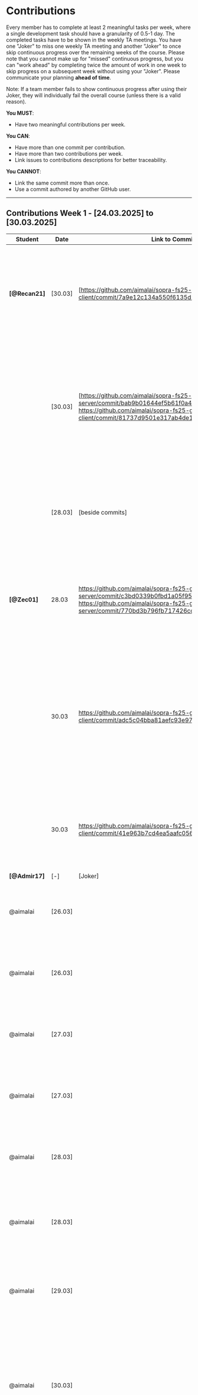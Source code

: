 # Contributions

Every member has to complete at least 2 meaningful tasks per week, where a
single development task should have a granularity of 0.5-1 day. The completed
tasks have to be shown in the weekly TA meetings. You have one "Joker" to miss
one weekly TA meeting and another "Joker" to once skip continuous progress over
the remaining weeks of the course. Please note that you cannot make up for
"missed" continuous progress, but you can "work ahead" by completing twice the
amount of work in one week to skip progress on a subsequent week without using
your "Joker". Please communicate your planning **ahead of time**.

Note: If a team member fails to show continuous progress after using their
Joker, they will individually fail the overall course (unless there is a valid
reason).

**You MUST**:

- Have two meaningful contributions per week.

**You CAN**:

- Have more than one commit per contribution.
- Have more than two contributions per week.
- Link issues to contributions descriptions for better traceability.

**You CANNOT**:

- Link the same commit more than once.
- Use a commit authored by another GitHub user.

---

## Contributions Week 1 - [24.03.2025] to [30.03.2025]

| **Student**    | **Date** | **Link to Commit**                                                                                                                                                                                              | **Description**                                                                                                                                                                                                                                                                        | **Relevance**                                                                                                                                                                                  |
| -------------- | -------- | --------------------------------------------------------------------------------------------------------------------------------------------------------------------------------------------------------------- | -------------------------------------------------------------------------------------------------------------------------------------------------------------------------------------------------------------------------------------------------------------------------------------- | ---------------------------------------------------------------------------------------------------------------------------------------------------------------------------------------------- |
| **[@Recan21]** | [30.03]  | [https://github.com/aimalai/sopra-fs25-group-29-client/commit/7a9e12c134a550f6135d2329766634b7bdb15f88]                                                                                                         | [For our future feature that allows users to search for movies, we needed to implement a search bar in the frontend. This part is designed to accept user input and, upon clicking the magnifying glass icon, process the search query.]                                               | [This contribution is relevant because it lays the foundation for a seamless movie search experience.]                                                                                         |
|                | [30.03]  | [https://github.com/aimalai/sopra-fs25-group-29-server/commit/bab9b01644ef5b61f0a4e04dc84f68f8b5fdaaa2, https://github.com/aimalai/sopra-fs25-group-29-client/commit/81737d9501e317ab4de1bf4134e1f536272cd18f ] | [In these commits, we implemented a new Details Page. This page allows users to click on individual movie titles to access a detailed view of the selected film, providing additional information.]                                                                                    | [This contribution is important because it provides users with a dedicated page for detailed information about each film. By offering an in-depth view when clicking on a movie title.]        |
|                | [28.03]  | [beside commits]                                                                                                                                                                                                | [Icreated the API key using the TMDB website.]                                                                                                                                                                                                                                         | [This is important because by securing an API key, our application can access up-to-date movie data directly from TMDB.]                                                                       |
| **[@Zec01]**   | 28.03    | https://github.com/aimalai/sopra-fs25-group-29-server/commit/c3bd0339b0fbd1a05f954e86de86b60db5a810b4, https://github.com/aimalai/sopra-fs25-group-29-server/commit/770bd3b796fb717426cd3297013b3add89963c3f    | I have integrated functionality into our backend (using MovieService.java and MovieController.java) that allows the use of the API key, so that we can already work with TMDB.                                                                                                         | This contribution is relevant because our entire web app relies on the TMDB API to fetch detailed information for each movie.                                                                  |
|                | 30.03    | https://github.com/aimalai/sopra-fs25-group-29-client/commit/adc5c04bba81aefc93e97f59a020e893bd39ace4                                                                                                           | In the frontend, we introduced a new "Results" page. This page is seamlessly integrated with our newly implemented search bar functionality, ensuring that the search results are displayed on a dedicated page.                                                                       | This contribution is relevant because it enables users to easily search for and find movies—a key functionality if we want to build features like a watchlist or start a watch party later on. |
|                | 30.03    | https://github.com/aimalai/sopra-fs25-group-29-client/commit/41e963b7cd4ea5aafc0569df359068a4dedf5913                                                                                                           | In this commit, small changes were made to the frontend dashboard to show an empty Friends Overview.                                                                                                                                                                                   | [This contribution is important because it is the start for future development of interactive social features.]                                                                                |
| **[@Admir17]** | [-]      | [Joker]                                                                                                                                                                                                         | []                                                                                                                                                                                                                                                                                     | []                                                                                                                                                                                             |
| @aimalai       | [26.03]  |                                                                                                                                                                                                                 | Conceptualized and planned the DB architecture, designing the different layers of the DB system and the SQL Schema.                                                                                                                                                                    | Database Design and Set up Work, relevant to all project tasks relating to DB                                                                                                                  |
| @aimalai       | [26.03]  |                                                                                                                                                                                                                 | Set up the PostgreSQL database to efficiently store and manage data (acting as the locally set up persistence layer).                                                                                                                                                                  | Database Design and Set up Work, relevant to all project tasks relating to DB                                                                                                                  |
| @aimalai       | [27.03]  |                                                                                                                                                                                                                 | Frontend and backend code in Visual Studio Code, relating to the DB set up.                                                                                                                                                                                                            | Database Design and Set up Work, relevant to all project tasks relating to DB                                                                                                                  |
| @aimalai       | [27.03]  |                                                                                                                                                                                                                 | Setting up Vercel connection with the DB.                                                                                                                                                                                                                                              | Database Design and Set up Work, relevant to all project tasks relating to DB                                                                                                                  |
| @aimalai       | [28.03]  |                                                                                                                                                                                                                 | Setting up Google Cloud backend connection with the DB.                                                                                                                                                                                                                                | Database Design and Set up Work, relevant to all project tasks relating to DB                                                                                                                  |
| @aimalai       | [28.03]  |                                                                                                                                                                                                                 | Identifying the need for and understanding Ngrok. Configured Ngrok to expose the local backend securely, bridging the connection between platforms.                                                                                                                                    | Database Design and Set up Work, relevant to all project tasks relating to DB                                                                                                                  |
| @aimalai       | [29.03]  |                                                                                                                                                                                                                 | Established the multi-platform connection: frontend (on Vercel), backend (on Google Cloud, via Ngrok), PostgreSQL database (on desktop).                                                                                                                                               | Database Design and Set up Work, relevant to all project tasks relating to DB                                                                                                                  |
| @aimalai       | [30.03]  |                                                                                                                                                                                                                 | Then ultimately moved the locally tested persistence layer to the SQL Cloud, including the understanding the Google SQL Cloud and implementing its set up. Ensuring that Cloud DB architecture worked in tandem with Vercel Frontend and Google Cloud Backend (App Engine)             | Database Design and Set up Work, relevant to all project tasks relating to DB                                                                                                                  |
| @aimalai       | [28.03]  | https://github.com/aimalai/sopra-fs25-group-29-client/commit/5f3577f1b67b85d2e5d95110d82d29685b5bffd2                                                                                                           | The New User Registration Form: The new user must fill in a registration form with the following fields: username, password, confirm password. Mandatorily, all fields.                                                                                                                | Issues #1 #2 #3 of User Story 1 in the client side                                                                                                                                             |
| @aimalai       | [28.03]  | https://github.com/aimalai/sopra-fs25-group-29-client/commit/5f3577f1b67b85d2e5d95110d82d29685b5bffd2                                                                                                           | Validation of Username: The project set up must check if the username is unique and is not already used by someone else. If the username is already taken, an error message should be shown.                                                                                           | Issues #1 #2 #3 of User Story 1 in the client side                                                                                                                                             |
| @aimalai       | [28.03]  | https://github.com/aimalai/sopra-fs25-group-29-client/commit/5f3577f1b67b85d2e5d95110d82d29685b5bffd2                                                                                                           | Validation of Password: Passwords must be at least 8 char long and include a mix of letters, numbers, and special chars. The project set up should validate the password meets these criteria and that the "password" and "confirm password" fields match the acceptance requirements. | Issues #1 #2 #3 of User Story 1 in the client side                                                                                                                                             |
| @aimalai       | [30.03]  | https://github.com/aimalai/sopra-fs25-group-29-server/commit/daf9b9ef414d3d31890b16bd5b1508533d93b566                                                                                                           | New User Creation: Upon successful validation, a new user is created in the database with their registration information and creation date.                                                                                                                                            | Issues #60 #61 #62 # 63 of User Story 1 in the server side                                                                                                                                     |
| @aimalai       | [30.03]  | https://github.com/aimalai/sopra-fs25-group-29-server/commit/daf9b9ef414d3d31890b16bd5b1508533d93b566                                                                                                           | First Login After Registration: After successful registration, the user is automatically logged in for the first time and the user will be redirected to the users overview screen.                                                                                                    | Issues #60 #61 #62 # 63 of User Story 1 in the server side                                                                                                                                     |
| @aimalai       | [30.03]  | https://github.com/aimalai/sopra-fs25-group-29-server/commit/daf9b9ef414d3d31890b16bd5b1508533d93b566                                                                                                           | Handling Errors: If the registration fails (by not meeting the set criteria), an error message is displayed and the user should be redirected to the original registration screen.                                                                                                     | Issues #60 #61 #62 # 63 of User Story 1 in the server side                                                                                                                                     |
| @aimalai       | [30.03]  | https://github.com/aimalai/sopra-fs25-group-29-server/commit/daf9b9ef414d3d31890b16bd5b1508533d93b566                                                                                                           | Logout/Login Functionality: A registered user can logout from their account and log back in with their username and password once they meet these acceptance requirements.                                                                                                             | Issues #60 #61 #62 # 63 of User Story 1 in the server side.                                                                                                                                    |

---

## Contributions Week 2 - [31.03.2025] to [06.04.2025]

| **Student**    | **Date** | **Link to Commit**                                                                                                                                                                                                                                                                                                    | **Description**                                                                                                                                                   | **Relevance**                                                                                                                                                                             |
| -------------- | -------- | --------------------------------------------------------------------------------------------------------------------------------------------------------------------------------------------------------------------------------------------------------------------------------------------------------------------- | ----------------------------------------------------------------------------------------------------------------------------------------------------------------- | ----------------------------------------------------------------------------------------------------------------------------------------------------------------------------------------- |
| **[@Zec01]**   | [03.04]  | [https://github.com/aimalai/sopra-fs25-group-29-client/commit/09e0bcc19e9b25430bfcc10b364347b0628dcaf0, https://github.com/aimalai/sopra-fs25-group-29-server/commit/006dfa82e55a7cb750ca3f1f7ca49fb680a7c3d1]                                                                                                        | [Last Week: We only had Movies from the API. Now we are also able to look for Tv Shows.]                                                                          | [It is important so we can use both important mediatypes and not only Movies.]                                                                                                            |
|                | [06.04]  | [https://github.com/aimalai/sopra-fs25-group-29-client/commit/137cc313d52ac590a4047565693e8df07f71b40d]                                                                                                                                                                                                               | [A dashboard button leads to a Watchparty Overview page with a creation form on the left, joined parties in the center, and invitations on the right.]            | [This contribution is relevant because it gives users a single, intuitive space to create, manage, and join watch parties, making the whole experience much more seamless and enjoyable.] |
| **[@Recan21]** | [06.04]  | [https://github.com/aimalai/sopra-fs25-group-29-client/commit/878c250106ef3ec7f5a21481ffe2c8a785ec0d06, https://github.com/aimalai/sopra-fs25-group-29-client/commit/996bc8d018ee253bfc43631538a33b132c9685d7]                                                                                                        | [Frontend "Draft" of a Detailed Movie View]                                                                                                                       | [Provides a better UX]                                                                                                                                                                    |
|                | [06.04]  | [https://github.com/aimalai/sopra-fs25-group-29-client/commit/d6f7d25f2362f7b6835d2d2f038b32801f89bbef, https://github.com/aimalai/sopra-fs25-group-29-client/commit/aefceb6487bca55560d3c3ab71e029cdbffdefc4, https://github.com/aimalai/sopra-fs25-group-29-client/commit/61a98b823267b1e274d8c394b0bc4d696ded2a3e] | [Visual changes to the appearance on various pages]                                                                                                               | [Assimilation to design choices made previously in the mockups]                                                                                                                           |
| **[@Admir17]** | [05.04]  | [https://github.com/aimalai/sopra-fs25-group-29-server/commit/c8d42657fc690fedb1755557277f69a3f81d6ec7, https://github.com/aimalai/sopra-fs25-group-29-client/commit/f8a1d46ccc424b78fc3c0eef2d1d0f45df1856c8]                                                                                                        | [The task was to prepare the Backend for adding Movies/TVShows to the Watchlist, prepared the Rest Controller, DTO, and Mapping on the currently logged in user.] | [This contribution is relevant for future issues which need the Watchlist to work with like sharing a watchlist with friends for example and to display the watchlist on the dashboard.]  |
|                | [06.04]  | [https://github.com/aimalai/sopra-fs25-group-29-client/commit/1e7bee3f6f5c8be41421d99c6bd22fd8da890fa8]                                                                                                                                                                                                               | [The task was to add a new card to the Dashboard in the frontend which shows the Watchlist of the current user.]                                                  | [This change is crucial for upcoming features regarding friends & collaboration for example to share a watchlist with each other.]                                                        |
| @aimalai       | [04.25]  | https://github.com/aimalai/sopra-fs25-group-29-client/commit/c5d36a557baad58e03b3c7654e1a4e5f39761ea7                                                                                                                                                                                                                 | client - registration form, unsuccessful login confirmation                                                                                                       | client features relating to user login and registration in user story 2                                                                                                                   |
| @aimalai       | [05.25]  | https://github.com/aimalai/sopra-fs25-group-29-client/commit/4843d786c13900dd3c4b79a8edd7a3f6e028c207                                                                                                                                                                                                                 | client - logout button, feedback to user                                                                                                                          | client feature relating to user login/logout in user story 15                                                                                                                             |
| @aimalai       | [04.25]  | https://github.com/aimalai/sopra-fs25-group-29-server/commit/8a504ea982a09a39f9abdd6a1039825dfb13d632                                                                                                                                                                                                                 | server - validation of login credentials, action after login with security                                                                                        | server features relating to logging in user story 2                                                                                                                                       |
| @aimalai       | [05.25]  | https://github.com/aimalai/sopra-fs25-group-29-server/commit/bf88cfe9e9cba04b0a6656a74d9007b5558d9d8b                                                                                                                                                                                                                 | server - session end, redirect user after logout                                                                                                                  | server features relating to session end and related to security in user story 15                                                                                                          |
| @aimalai       | [06.25]  | https://github.com/aimalai/sopra-fs25-group-29-server/commit/17fda4655e7eede5e1d58b46117065f24f44c28d                                                                                                                                                                                                                 | server - additional login security                                                                                                                                | server feature preventing concurrent login session boosting site security                                                                                                                 |
| @aimalai       | [04.25]  |                                                                                                                                                                                                                                                                                                                       | Changing DB from PostgreSql to H2 for cost related reasons. Design of H2 Database to agree with all issues in user stories 1, 2, and 15                           | DB being central to all frontend and backend operations                                                                                                                                   |
| @aimalai       | [06.25]  | https://github.com/aimalai/sopra-fs25-group-29-server/commit/bf88cfe9e9cba04b0a6656a74d9007b5558d9d8b                                                                                                                                                                                                                 | 6 J Unit Tests for the server side functionalities that were implemented                                                                                          | Tests confirm the implementation of the validation and security features of the site.                                                                                                     |

---

## Contributions Week 3 - [07.04.2025] to [13.04.2025]

| **Student**    | **Date** | **Link to Commit**                                                                                                                                                                                                                                                                                                                                                                                                                                                                                                                                                                                                                                                                                                                                                                                                                                                                                                                                              | **Description**                                                                                                                                                                                                                                                                                                                                                                                                                                        | **Relevance**                                                                                                                                                                                                                                                                                                                                                                      |
| -------------- | -------- | --------------------------------------------------------------------------------------------------------------------------------------------------------------------------------------------------------------------------------------------------------------------------------------------------------------------------------------------------------------------------------------------------------------------------------------------------------------------------------------------------------------------------------------------------------------------------------------------------------------------------------------------------------------------------------------------------------------------------------------------------------------------------------------------------------------------------------------------------------------------------------------------------------------------------------------------------------------- | ------------------------------------------------------------------------------------------------------------------------------------------------------------------------------------------------------------------------------------------------------------------------------------------------------------------------------------------------------------------------------------------------------------------------------------------------------ | ---------------------------------------------------------------------------------------------------------------------------------------------------------------------------------------------------------------------------------------------------------------------------------------------------------------------------------------------------------------------------------- |
| **[@Zec01]**   | [11.04]  | [https://github.com/aimalai/sopra-fs25-group-29-client/commit/c838ad3ab422381a7b39f16b4d38d0c7263c8bb0, https://github.com/aimalai/sopra-fs25-group-29-client/commit/20dbd0f1e5f5ecf5013345f0dec397cf822bc97e, https://github.com/aimalai/sopra-fs25-group-29-client/commit/70b55002fe01852a204f55b5d15e35941f386f34, https://github.com/aimalai/sopra-fs25-group-29-server/commit/5614d5af1cdebcd12284da89c2aae909350441de]                                                                                                                                                                                                                                                                                                                                                                                                                                                                                                                                    | [Enhance the watch party feature by adding an optional description field where users can enter party instructions or additional details. Additionally, implement a database entry mechanism to store the watch party details and link each event to its respective organizer.]                                                                                                                                                                         | [The optional description field allows organizers to provide context, directions, or any special notes, thereby improving the communication and overall experience for participants. Meanwhile, securely saving the watch party information and linking it to the organizer is crucial for data integrity, accountability, and personalized event management within the platform.] |
|                | [13.04]  | [https://github.com/aimalai/sopra-fs25-group-29-client/commit/3a7a84040b8a68f980d5c89f84c636858c5a0ad0, https://github.com/aimalai/sopra-fs25-group-29-client/commit/cfc23630c5ad982d3d3c7a7f903035d3fb409982, https://github.com/aimalai/sopra-fs25-group-29-server/commit/deeb3fd169371ed269bab7bad8bfe6092fd1f98f]                                                                                                                                                                                                                                                                                                                                                                                                                                                                                                                                                                                                                                           | [Implement scheduling functionality that allows users to plan future events. This includes managing event start times with correct handling of various time zones to ensure accuracy.]                                                                                                                                                                                                                                                                 | [Accurate scheduling is essential for coordinating virtual watch parties across different regions. By considering time zone differences, the system ensures that all participants receive the correct event time, leading to a smoother and more reliable planning experience.]                                                                                                    |
| **[@Recan21]** | [10.04]  | [https://github.com/aimalai/sopra-fs25-group-29-client/commit/55d31da5b75cd7d53f8a3d6fcad7d37a1944708f, https://github.com/aimalai/sopra-fs25-group-29-client/commit/fc8b598a877cf1e8e025289b338dc943fb408bd6, https://github.com/aimalai/sopra-fs25-group-29-client/commit/8a4a944c34dd1778673f8dda3fc32b103922b830,]                                                                                                                                                                                                                                                                                                                                                                                                                                                                                                                                                                                                                                          | [Changed the background of every page and overall layout. Integration functionality (not all) from Copymain -> especially for registration and login with frontend adoptation and made the profile button responsable on the dashboard]                                                                                                                                                                                                                | [Ensuring functionalities from Copymain are being integrated and that the frontend resembles more our actual mockups. Minor bugfixing with Buttons]                                                                                                                                                                                                                                |
|                | [10.04]  | [https://github.com/aimalai/sopra-fs25-group-29-client/commit/7bee39f7a0acc0303583733f2038548ec33334d4, https://github.com/aimalai/sopra-fs25-group-29-server/commit/3c28efb38be6a6090c8725a4f0a2eede4c16511f]                                                                                                                                                                                                                                                                                                                                                                                                                                                                                                                                                                                                                                                                                                                                                  | [Made changes to the detailed view of a user especially on frontend and made it work with editing etc (new form etc) for password, username, email, privacy settings etc]                                                                                                                                                                                                                                                                              | [Assimilation to the mockups and the expected functionality included]                                                                                                                                                                                                                                                                                                              |
|                | [11.04]  | [https://github.com/aimalai/sopra-fs25-group-29-server/commit/047b280e1cb1d4e41a99c1625e02551607fd0b29, https://github.com/aimalai/sopra-fs25-group-29-server/commit/4e20cd646dc22c60385ae67d4e2b425ac5d64542, https://github.com/aimalai/sopra-fs25-group-29-server/commit/d53a47371fad88a7b5c12efbfd99257556fef3a5, https://github.com/aimalai/sopra-fs25-group-29-server/commit/3c28efb38be6a6090c8725a4f0a2eede4c16511f, https://github.com/aimalai/sopra-fs25-group-29-client/commit/dd463afcc67d7a778ee7df93a81f36b887f48a13, https://github.com/aimalai/sopra-fs25-group-29-client/commit/5571bf310495afd81c135c52f50e4b0bb5d819a8, https://github.com/aimalai/sopra-fs25-group-29-client/commit/7d7c2ca0ef9a6399ace0a4592f3cd19ebc69286b, https://github.com/aimalai/sopra-fs25-group-29-client/commit/84eef44de4d1b9ff7c9acf7bdc2c6096c912905d, https://github.com/aimalai/sopra-fs25-group-29-client/commit/e9546b1b8d0f530be06c032699c06bf162506e23] | [You can now search for movies via pressing enter. Added a new search bar in the search results. Made some sorting funcitonality by popularity, rating, oldest, newest. Made the add to watchlist button responsable. Made a checkbox where it filters out every result that doesnt contain all attributes. + When you add something to the watchlist you can directly remove it from the search results or the detailed view or the dashboard itself] | [Key functionality that had bugs before and making UX improvements and ensuring smooth behaviour]                                                                                                                                                                                                                                                                                  |
| **[@Admir17]** | [14.04]  | [https://github.com/aimalai/sopra-fs25-group-29-server/commit/2832da7b2ae95818d7bfa9065b1e88e265916a8b]                                                                                                                                                                                                                                                                                                                                                                                                                                                                                                                                                                                                                                                                                                                                                                                                                                                         | [Implemented backend functionality for friend requests. This update extends the user entity to include properties for incoming friend requests and friends, and enhances the UserService with methods to send, accept, decline, retrieve incoming friend requests, and fetch the friend list.]                                                                                                                                                         | [The friend request functionality is essential for our project as it allows users to connect, coordinate watch parties, and share movie recommendations easily.]                                                                                                                                                                                                                   |
|                | [10.04]  | [https://github.com/aimalai/sopra-fs25-group-29-client/commit/dab9dfa0861095647e529be0571bd15832785399, https://github.com/aimalai/sopra-fs25-group-29-client/commit/401086d572aa5fc0e3e81fd0ecad8b5b005cfd13, https://github.com/aimalai/sopra-fs25-group-29-server/commit/78cab62d9e08cd2d35f32ec01b22b332400226c5]                                                                                                                                                                                                                                                                                                                                                                                                                                                                                                                                                                                                                                           | [Added placeholder "Add Friend" button on profile page and a dummy Friendlist card on the Dashboard. This prepares the frontend for upcoming backend integration. Issue: (#26), also implemented the Friend Search Bar, issues: (#24, #25 and #26)]                                                                                                                                                                                                    | [The dummy "Add Friend" button and Friendlist Card prepare the UI for seamless social integration, ensuring that users can access these features once the backend is fully integrated. The Friend Serach Bar is relevant for future features like adding friends, sharing Watchlist with friends, inviting them for watchparties etc.]                                             |
| @aimalai       | [07.04]  | https://github.com/aimalai/sopra-fs25-group-29-server/commit/b1cabfd0c4c7dfa560cb5521d2273cecfab2c930                                                                                                                                                                                                                                                                                                                                                                                                                                                                                                                                                                                                                                                                                                                                                                                                                                                           | H2 Production Deployment (there are 6 versions of this contribution that made improvements on this linked commit progressively. I am sharing the one with the most files)                                                                                                                                                                                                                                                                              | DB being central to frontend and backend and to the whole project                                                                                                                                                                                                                                                                                                                  |
| @aimalai       | [08.04]  | https://github.com/aimalai/sopra-fs25-group-29-server/commit/67dca2fee2145d8e096e0393fe1c5da2b4b82c5a                                                                                                                                                                                                                                                                                                                                                                                                                                                                                                                                                                                                                                                                                                                                                                                                                                                           | server - OTP functionality added to Login                                                                                                                                                                                                                                                                                                                                                                                                              | Boosts the App's security, server                                                                                                                                                                                                                                                                                                                                                  |
| @aimalai       | [08.04]  | https://github.com/aimalai/sopra-fs25-group-29-client/commit/c17063291676ba028afc33b5afc74d3411f2e907                                                                                                                                                                                                                                                                                                                                                                                                                                                                                                                                                                                                                                                                                                                                                                                                                                                           | client - OTP functionality added to Login                                                                                                                                                                                                                                                                                                                                                                                                              | Boosts the App's security, client                                                                                                                                                                                                                                                                                                                                                  |
| @aimalai       | [12.04]  | https://github.com/aimalai/sopra-fs25-group-29-server/commit/e1630499d09c5ca4aac2640e489ccda4bcd7d3c8                                                                                                                                                                                                                                                                                                                                                                                                                                                                                                                                                                                                                                                                                                                                                                                                                                                           | server - user story 12 full and most user story 13                                                                                                                                                                                                                                                                                                                                                                                                     | send watchparty invitation to users, record response by invited user, error handling - backend                                                                                                                                                                                                                                                                                     |
| @aimalai       | [12.04]  | https://github.com/aimalai/sopra-fs25-group-29-client/commit/4a57dfe0f43bee76f4eff18976190e4969ab86f5                                                                                                                                                                                                                                                                                                                                                                                                                                                                                                                                                                                                                                                                                                                                                                                                                                                           | client - user story 12 full and most user story 13                                                                                                                                                                                                                                                                                                                                                                                                     | send watchparty invitation to users, record response by invited user in database, error handling - frontend                                                                                                                                                                                                                                                                        |

---

## Contributions Week 4 - [14.04.2025] to [20.04.2025]

| **Student**    | **Date** | **Link to Commit**                                                                                                                                                                                                                                                                                                                                                                                                                                                                                                                                                                                                                                                                                                                                                                                                                                                                                                                                              | **Description**                                                                                                                                                                                                                                                                                                                                                                                                                                            | **Relevance**                                                                                                                                                                                                                                                                             |
| -------------- | -------- | --------------------------------------------------------------------------------------------------------------------------------------------------------------------------------------------------------------------------------------------------------------------------------------------------------------------------------------------------------------------------------------------------------------------------------------------------------------------------------------------------------------------------------------------------------------------------------------------------------------------------------------------------------------------------------------------------------------------------------------------------------------------------------------------------------------------------------------------------------------------------------------------------------------------------------------------------------------- | ---------------------------------------------------------------------------------------------------------------------------------------------------------------------------------------------------------------------------------------------------------------------------------------------------------------------------------------------------------------------------------------------------------------------------------------------------------- | ----------------------------------------------------------------------------------------------------------------------------------------------------------------------------------------------------------------------------------------------------------------------------------------- |
| [@Zec01]       | [13.04]  | [https://github.com/aimalai/sopra-fs25-group-29-server/commit/d66b31587372d488ada30efaa62db8c0da565105, https://github.com/aimalai/sopra-fs25-group-29-client/commit/f2208306976063c761c201404e76fedd5d7bc0f3]                                                                                                                                                                                                                                                                                                                                                                                                                                                                                                                                                                                                                                                                                                                                                  | [Develop a user interface component that offers a dropdown list for rating content with options from 1 to 5 stars.]                                                                                                                                                                                                                                                                                                                                        | [A straightforward rating system is a key part of enhancing user interaction and feedback. It empowers users to express their opinions on movies and TV shows, thereby fostering a community-driven environment where content quality can be evaluated and discovered more effectively.]  |
|                | [14.04]  | [https://github.com/aimalai/sopra-fs25-group-29-server/commit/ef31acdced8e6c90e2e305c469e42e49747ffe6a, https://github.com/aimalai/sopra-fs25-group-29-client/commit/730804c7859003532ca19575856137a700587d9f]                                                                                                                                                                                                                                                                                                                                                                                                                                                                                                                                                                                                                                                                                                                                                  | [Implement a review text box that appears after a user submits a rating, with a maximum limit of 200 characters. This enhancement has been integrated into both the backend and frontend, allowing users to provide a detailed, free-form review alongside their star rating.]                                                                                                                                                                             | [Allowing users to add comments with a free-text review enhances the overall feedback system. This additional context helps improve the discovery of quality content by incorporating personal opinions and experiences, thereby fostering a more engaged and informed community.]        |
| **[@Recan21]** | [11.04]  | [https://github.com/aimalai/sopra-fs25-group-29-server/commit/047b280e1cb1d4e41a99c1625e02551607fd0b29, https://github.com/aimalai/sopra-fs25-group-29-server/commit/4e20cd646dc22c60385ae67d4e2b425ac5d64542, https://github.com/aimalai/sopra-fs25-group-29-server/commit/d53a47371fad88a7b5c12efbfd99257556fef3a5, https://github.com/aimalai/sopra-fs25-group-29-server/commit/3c28efb38be6a6090c8725a4f0a2eede4c16511f, https://github.com/aimalai/sopra-fs25-group-29-client/commit/dd463afcc67d7a778ee7df93a81f36b887f48a13, https://github.com/aimalai/sopra-fs25-group-29-client/commit/5571bf310495afd81c135c52f50e4b0bb5d819a8, https://github.com/aimalai/sopra-fs25-group-29-client/commit/7d7c2ca0ef9a6399ace0a4592f3cd19ebc69286b, https://github.com/aimalai/sopra-fs25-group-29-client/commit/84eef44de4d1b9ff7c9acf7bdc2c6096c912905d, https://github.com/aimalai/sopra-fs25-group-29-client/commit/e9546b1b8d0f530be06c032699c06bf162506e23] | [You can now search for movies via pressing enter. Added a new search bar in the search results. Made some sorting funcitonality by popularity, rating, oldest, newest. Made the add to watchlist button responsable. Made a checkbox where it filters out every result that doesnt contain all attributes. + When you add something to the watchlist you can directly remove it from the search results or the detailed view or the dashboard itself]     | [Key functionality that had bugs before and making UX improvements and ensuring smooth behaviour]                                                                                                                                                                                         |
| **[@Recan21]** | [20.04]  | [https://github.com/aimalai/sopra-fs25-group-29-client/commit/abf5268d4ba877d1aa8941367a5c43568e69954a, https://github.com/aimalai/sopra-fs25-group-29-client/commit/b0f2edead6c9fab00b14f37aaf60e55926fe6e89, https://github.com/aimalai/sopra-fs25-group-29-client/commit/2b30463a0bbdfa297d2385ac2f336d4acade6d1c, https://github.com/aimalai/sopra-fs25-group-29-client/commit/fb21d394c022fb04f04e9db627be775f32a73090, https://github.com/aimalai/sopra-fs25-group-29-client/commit/28d903606599e83ac2835014196d6ff36d55adf5, https://github.com/aimalai/sopra-fs25-group-29-server/commit/958883aaa9e508f2d43c51d955e8abb0fe4555b6, https://github.com/aimalai/sopra-fs25-group-29-server/commit/bd9e5047c87b6a215920a4a349d51dea4c3d3514]                                                                                                                                                                                                               | [Added a navigation bar with all the necessary functionality and limitations. Worked on adding individual profile pictures. Made sure the dashboard has a better ux with refreshments and made sure that it fits to most our User Storys the mail search, watchlist date added. Changed the homepage. Complete results as defaults on search results for movies and series ]                                                                               | [Key functionality that had to be adapted to our user stories or changed for providing a better user experience]                                                                                                                                                                          |
| **[@Admir17]** | [15.04]  | [https://github.com/aimalai/sopra-fs25-group-29-client/commit/8ba800691cab3de3b7307329018f0ed9ddd75689]                                                                                                                                                                                                                                                                                                                                                                                                                                                                                                                                                                                                                                                                                                                                                                                                                                                         | [This contribution implements the functionality for navigating from search results to a potential friend's profile. It enables users to view detailed profiles and interact directly by sending or canceling friend requests, seamlessly linking the frontend with the backend API.]                                                                                                                                                                       | [This enhancement improves user engagement by streamlining the process of connecting with other users. By making it easier to access profile information and manage friend requests, the feature fosters stronger community interactions and a smoother user experience on the platform.] |
|                | [16.04]  | [https://github.com/aimalai/sopra-fs25-group-29-server/commit/c7b1cbe929c63487aa324d5cde56c6638443d581, https://github.com/aimalai/sopra-fs25-group-29-client/commit/a45a036fec3879822513167eecab2b69e08c7f39]                                                                                                                                                                                                                                                                                                                                                                                                                                                                                                                                                                                                                                                                                                                                                  | [Implemented real-time chat functionality on the backend by adding and configuring essential components: a WebSocket configuration for STOMP messaging using SockJS, a REST controller to handle incoming and broadcasted chat messages, and new domain classes (ChatMessage and ChatMessageRepository) for persisting chat messages. These additions enable the server to manage chat interactions and provide a chat history endpoint for the frontend.] | [This contribution is vital as it lays the foundation for seamless real-time communication between users, enhancing user engagement and interactivity on the platform. By integrating a robust chat system into the backend, Flicks & Friends now supports instant messaging]             |
| @aimalai       | [16.04]  | https://github.com/aimalai/sopra-fs25-group-29-client/commit/e5790021355582edb4c355d5dce05b964ab585dc                                                                                                                                                                                                                                                                                                                                                                                                                                                                                                                                                                                                                                                                                                                                                                                                                                                           | The loading spinner on the client UI.                                                                                                                                                                                                                                                                                                                                                                                                                      | Ensure that the users who are logging in are given the on-screen feedback that their login is in progress                                                                                                                                                                                 |
| @aimalai       | [16.04]  | https://github.com/aimalai/sopra-fs25-group-29-server/commit/f64fcb73dee6f23b735700cc581c7ed214e3ecac                                                                                                                                                                                                                                                                                                                                                                                                                                                                                                                                                                                                                                                                                                                                                                                                                                                           | Real time updates on server side implemented                                                                                                                                                                                                                                                                                                                                                                                                               | server - real time updates to watch party manager of invite responses                                                                                                                                                                                                                     |
| @aimalai       | [16.04]  | https://github.com/aimalai/sopra-fs25-group-29-client/commit/681589e06c1fe1301bc63503a5962bd28215d517                                                                                                                                                                                                                                                                                                                                                                                                                                                                                                                                                                                                                                                                                                                                                                                                                                                           | Real time updates on client side implemented                                                                                                                                                                                                                                                                                                                                                                                                               | client - real time updates to watch party manager of invite responses                                                                                                                                                                                                                     |

## Contributions Week 5 - [28.04.2025] to [04.05.2025]

| **Student**    | **Date**                               | **Link to Commit**                                                                                                                                                                                                                                                                                                                                                                                                                                                                                                                                                                                                                         | **Description**                                                                                                                                                                                                                                                                                                                                                                                                                                    | **Relevance**                                                                                                                                                                                                                                                                                                                                                                                                                                                                 |
| -------------- | -------------------------------------- | ------------------------------------------------------------------------------------------------------------------------------------------------------------------------------------------------------------------------------------------------------------------------------------------------------------------------------------------------------------------------------------------------------------------------------------------------------------------------------------------------------------------------------------------------------------------------------------------------------------------------------------------ | -------------------------------------------------------------------------------------------------------------------------------------------------------------------------------------------------------------------------------------------------------------------------------------------------------------------------------------------------------------------------------------------------------------------------------------------------- | ----------------------------------------------------------------------------------------------------------------------------------------------------------------------------------------------------------------------------------------------------------------------------------------------------------------------------------------------------------------------------------------------------------------------------------------------------------------------------- |
| **[@Zec01]**   | [04.05.2025]                           | [https://github.com/aimalai/sopra-fs25-group-29-client/commit/1d82509bf7c09c53cbc3f82f61225599b6306d19]                                                                                                                                                                                                                                                                                                                                                                                                                                                                                                                                    | [Implemented a visual feedback on the friends overview for outgoing friend requests]                                                                                                                                                                                                                                                                                                                                                               | [Clearly showing when a friend request is already pending, preventing duplicate requests]                                                                                                                                                                                                                                                                                                                                                                                     |
|                | [04.05.2025]                           | [https://github.com/aimalai/sopra-fs25-group-29-client/commit/1aa44a293bc5bf4a1b10e340b1ab7f6e8c3a0b08]                                                                                                                                                                                                                                                                                                                                                                                                                                                                                                                                    | [Added cancel-friend-request functionality.]                                                                                                                                                                                                                                                                                                                                                                                                       | [Gives users control to retract sent requests before they’re accepted]                                                                                                                                                                                                                                                                                                                                                                                                        |
|                | [04.05.2025]                           | [https://github.com/aimalai/sopra-fs25-group-29-client/commit/d034a73e63c70aea1ac1d1ddb5a90da8a34701b3, https://github.com/aimalai/sopra-fs25-group-29-server/commit/6931e180418a572226afe856c600da3542bf21e2, https://github.com/aimalai/sopra-fs25-group-29-server/commit/a6db8593c8fcfa4c3246255408984d96bb29b143]                                                                                                                                                                                                                                                                                                                      | [Implemented full “remove friend” (unfriend) capability]                                                                                                                                                                                                                                                                                                                                                                                           | [Enables users to cleanly remove connections from their friends list]                                                                                                                                                                                                                                                                                                                                                                                                         |
| **[@Recan21]** | [04.05.2025]                           | [https://github.com/aimalai/sopra-fs25-group-29-client/commit/25ca37918088f1bed14d62533e25d48abb6037a4, https://github.com/aimalai/sopra-fs25-group-29-client/commit/95b44c6f4925c7196597051865ba5d6709ba3268, https://github.com/aimalai/sopra-fs25-group-29-client/commit/b3ad309bb80aad4e5c391754ff86fa967a0935e6, https://github.com/aimalai/sopra-fs25-group-29-client/commit/8b663617ee242634906199ba68a7af21c1b0e486, https://github.com/aimalai/sopra-fs25-group-29-server/commit/80749f125399f72184d76766860a8a5de7422664, https://github.com/aimalai/sopra-fs25-group-29-server/commit/5bcd7dabd2c59dd2c53592ed264c68bb7487b0bd] | [Worked on a slight issue with the login regarding the error messages. Then fixed the existing bug with the biography edit form. Afterwards implemented a "change profile picture" functionality with avatars that could be seen (nearly) everywhere]                                                                                                                                                                                              | [Fixed some long existing bugs and added a cool future that would improve individual customability for users (profile pictures)]                                                                                                                                                                                                                                                                                                                                              |
|                | [04.05]                                | [https://github.com/aimalai/sopra-fs25-group-29-client/commit/295b70f70cd4e0ec46f224b1dad6e36ed1edf8da, https://github.com/aimalai/sopra-fs25-group-29-client/commit/ff5c4fe6fbbd6764808236de040ac135a7f7ca12, https://github.com/aimalai/sopra-fs25-group-29-client/commit/1e1b0d460065bc937c84f98967502203e1545e1a]                                                                                                                                                                                                                                                                                                                      | [Did some changes regarding the movie search results and the detailed view of a movie. Made sure it would be more conform with other implementation choices and implemented some loading signifiers with a handling error functionality]                                                                                                                                                                                                           | [Completion of past user stories that were not fully closed before, but essential for us]                                                                                                                                                                                                                                                                                                                                                                                     |
| **[@Admir17]** | [25.04.2025]                           | [https://github.com/aimalai/sopra-fs25-group-29-client/commit/4f1d3b8ca6014671e6000d3ca93e9aca3a1e7c2d, https://github.com/aimalai/sopra-fs25-group-29-server/commit/211fb1ee183a194e16c261b612318e4ef1f2ddd0, https://github.com/aimalai/sopra-fs25-group-29-server/commit/f09ac597accf4fa219f40ed5f4de9ec11a8f1f78]                                                                                                                                                                                                                                                                                                                      | [Implemented a 'Trending'section on the user dashboard that fetches and displays the current most-popular movies and TV shows. As a logged-in user, you’ll see each title’s name, poster image, and a short synopsis. The list is pulled from our backend API (using popularity metrics) and automatically refreshes—complete with loading indicators and error handling—to ensure the content stays up-to-date and resilient to network hiccups.] | [By surfacing trending titles directly on the dashboard, we lower the barrier for users to discover what’s hot right now, increasing engagement and session length. Auto-refresh and robust feedback (loading spinners, retry on failure) bolster the user experience, making the app feel both dynamic and reliable. This feature bridges backend data integration with front-end polish, delivering measurable value in content discovery and overall platform stickiness.] |
|                | [16.04.2025 & 18.04.2025 & 02.05.2025] | [https://github.com/aimalai/sopra-fs25-group-29-server/commit/9710e9ee8c717a5b23f3137d427914cf77e48e9e, https://github.com/aimalai/sopra-fs25-group-29-server/commit/c7b1cbe929c63487aa324d5cde56c6638443d581, https://github.com/aimalai/sopra-fs25-group-29-client/commit/ba1ed39d7490f740031565db8998b6c60c994db1, https://github.com/aimalai/sopra-fs25-group-29-server/commit/9ae88f7013d827612f2b3db561e758628f02c232, https://github.com/aimalai/sopra-fs25-group-29-server/commit/bfc977f07671d9a6e2d3137c1ad02bfc45592cc1]                                                                                                        | [Ensures that when users join a watch-party session, the YouTube player is embedded in each participant's view and remains paused by default. This embeds the video frame on the page but blocks playback until everyone is set, serving as the foundation for the 'I am Ready' flow, real-time indicators, countdown, and synchronized start.]                                                                                                    | [By loading the video in a paused state for all participants, we prevent anyone from getting a head start—and thus ensure a fair, shared viewing experience. It establishes a consistent baseline across clients, which is critical for the subsequent readiness checks, countdown timer, and perfectly synchronized playback that make our watch-party feature feel seamless and communal.]                                                                                  |
| @aimalai       | [02.05]                                | https://github.com/aimalai/sopra-fs25-group-29-server/commit/ddb47a64a3498b662e0fc57ac8d0127234e4e19f                                                                                                                                                                                                                                                                                                                                                                                                                                                                                                                                      | implemented password hashing                                                                                                                                                                                                                                                                                                                                                                                                                       | passwords entered across the site will be transacted in a secured format of hashes                                                                                                                                                                                                                                                                                                                                                                                            |
| @aimalai       | [02.05]                                | https://github.com/aimalai/sopra-fs25-group-29-server/commit/bdea66e4a8ff59f32f93a8ad4a408d67c9fd75a8                                                                                                                                                                                                                                                                                                                                                                                                                                                                                                                                      | tests for password hashing functionality and email service                                                                                                                                                                                                                                                                                                                                                                                         | passwords entered across the site will be transacted in a secured format of hashes                                                                                                                                                                                                                                                                                                                                                                                            |
| @aimalai       | [02.05]                                | https://github.com/aimalai/sopra-fs25-group-29-server/commit/e4d49255b41768c0cf97473b49a3a86ac5ffa3eb                                                                                                                                                                                                                                                                                                                                                                                                                                                                                                                                      | making registration a requirement for new user and sending welcome email to newly registered user                                                                                                                                                                                                                                                                                                                                                  | server side - enhancing user experience                                                                                                                                                                                                                                                                                                                                                                                                                                       |
| @aimalai       | [02.05]                                | https://github.com/aimalai/sopra-fs25-group-29-client/commit/163adbdf801d7f0a6bb0cd271e76ffe5e6d02e28                                                                                                                                                                                                                                                                                                                                                                                                                                                                                                                                      | making registration a requirement for new user and sending welcome email to newly registered user                                                                                                                                                                                                                                                                                                                                                  | client side - enhancing user experience                                                                                                                                                                                                                                                                                                                                                                                                                                       |
| @aimalai       | [02.05]                                | https://github.com/aimalai/sopra-fs25-group-29-server/commit/b3b492a2feae6cb7b58af7dc394f624a9acb7524                                                                                                                                                                                                                                                                                                                                                                                                                                                                                                                                      | welcome email to newly registered user with html capabilities                                                                                                                                                                                                                                                                                                                                                                                      | server side updates - enhancing user experience                                                                                                                                                                                                                                                                                                                                                                                                                               |
| @aimalai       | [02.05]                                | https://github.com/aimalai/sopra-fs25-group-29-server/commit/c222a2faa10738bd3710aa7e7cfab3ed2ba3d382                                                                                                                                                                                                                                                                                                                                                                                                                                                                                                                                      | Tests written covering across the website                                                                                                                                                                                                                                                                                                                                                                                                          | Tests for the website                                                                                                                                                                                                                                                                                                                                                                                                                                                         |

## Contributions Week 6 - [05.05.2025] to [11.05.2025]

| **Student**        | **Date** | **Link to Commit** | **Description**                 | **Relevance**                       |
| ------------------ | -------- | ------------------ | ------------------------------- | ----------------------------------- |
| **[@githubUser1]** | [date]   | [Link to Commit 1] | [Brief description of the task] | [Why this contribution is relevant] |
|                    | [date]   | [Link to Commit 2] | [Brief description of the task] | [Why this contribution is relevant] |
| **[@githubUser2]** | [date]   | [Link to Commit 1] | [Brief description of the task] | [Why this contribution is relevant] |
|                    | [date]   | [Link to Commit 2] | [Brief description of the task] | [Why this contribution is relevant] |
| **[@Zec01]** | [05.05.2025]   | [https://github.com/aimalai/sopra-fs25-group-29-client/commit/381cc9443851ea6f21621c02378fab1534ff9686] | [The user can now click directly on a media on the trending page and it takes him directly to the details page.] | [So that the user does not have to make a diversion via the media search but finds the media directly and can continue there. (Userfriendly)] |
|                    | [07.05.2025]   | [https://github.com/aimalai/sopra-fs25-group-29-client/commit/81336c662831da1f4a391dc8b9f06fc35d339024] | [The logo is now clearly visible on all sides as well as in colour.] | [To have a clean Frontend.] |
|                    | [09.05.2025]   | [https://github.com/aimalai/sopra-fs25-group-29-client/commit/99419934ad8b88ab7e45f9d4087a2cd9bad27288, https://github.com/aimalai/sopra-fs25-group-29-server/commit/298f6fd18d6bec8210700d6321aa2c6e1a214167] | [As a user you can now see the lobby you have been invited to (after accepting). Only the host can see the status of the invitations. + Show ‘Participant’ status with the correct name per username in SessionStorage + Frontend beautification. ] | [Now the user can view and join the lobby directly via our site without complicated link sharing via other communication channels.] |
| **[@Admir17]** | [03.05.2025 & 07.05.2025]   | [https://github.com/aimalai/sopra-fs25-group-29-client/commit/ba1ed39d7490f740031565db8998b6c60c994db1, https://github.com/aimalai/sopra-fs25-group-29-client/commit/b10a0d7ffdd38246448a669ee9c16b2e8c0252b7, https://github.com/aimalai/sopra-fs25-group-29-server/commit/05df81ac12cbbc1057e4f110edf4200697345e8d] | [Implemented a synchronized watch-party workflow where each participant sees an embedded, paused YouTube player and an 'I am Ready' button. As users click 'I am Ready,' the UI updates in real time to show who is ready and who is not. Once everyone has confirmed, the system automatically aligns everyone's player to the same timestamp—either by broadcasting a sync to video command or by nudging late joiners—and kicks off playback in perfect unison.] | [By introducing the 'I am Ready' button and back-end event collaboration, every watch-party participant gains agency and transparency: they can see who is prepared and who needs a moment longer. This reduces confusion or accidental spoilers by ensuring no one is left behind. Moreover, broadcasting a sync to video command whenever readiness changes makes late joiners or reconnecting users seamlessly re-align with the group's current playback position, preserving a unified viewing experience.] |
|                    | [07.05.2025]   | [https://github.com/aimalai/sopra-fs25-group-29-client/commit/6968c02c548c2a1ac230a626f7c288e4fb08d1c6, https://github.com/aimalai/sopra-fs25-group-29-client/commit/46f66f1941ed26dabc73d7ca2ad15e71e54dffdb] | [Builded a coordinated watch party experience featuring an embedded YouTube video that remains paused until all participants signal they're ready. Upon every user hitting 'I am Ready,' a live status panel updates. When the last participant confirms, display a universal countdown overlay ('Starting in 3…2…1…'), then automatically start playback for everyone simultaneously immediately after the countdown reaches zero.] | [Adding a countdown overlay transforms a simple 'all-ready' trigger into a shared, anticipatory moment, reinforcing the communal aspect of the watch party. The visible '3…2…1' sequence builds excitement, cues everyone simultaneously, and masks any slight network delays—so when the video starts, every viewer truly begins at the same frame. This mechanic enhances engagement, minimizes drift, and delivers a polished, theater-like start for distributed audiences.] |
